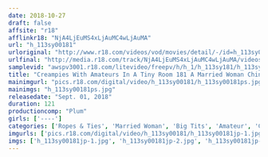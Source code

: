 ```yaml
---
date: 2018-10-27
draft: false
affsite: "r18"
afflinkr18: "NjA4LjEuMS4xLjAuMC4wLjAuMA"
url: "h_113sy00181"
urloriginal: "http://www.r18.com/videos/vod/movies/detail/-/id=h_113sy00181"
urlfinal: "http://media.r18.com/track/NjA4LjEuMS4xLjAuMC4wLjAuMA/videos/vod/movies/detail/-/id=h_113sy00181"
samplevid: "awspv3001.r18.com/litevideo/freepv/h/h_1/h_113sy181/h_113sy181_dmb_w.mp4"
title: "Creampies With Amateurs In A Tiny Room 181 A Married Woman Chinami 28 Years Old Peachy White Pussy Juices (H-Cup Titties) Horny Housewives Who Get Drunk On Pleasure While Losing Their Minds"
mainimgurl: "pics.r18.com/digital/video/h_113sy00181/h_113sy00181ps.jpg"
mainimgs: "h_113sy00181ps.jpg"
releasedate: "Sept. 01, 2018"
duration: 121
productioncomp: "Plum"
girls: ['----']
categories: ['Ropes & Ties', 'Married Woman', 'Big Tits', 'Amateur', 'Creampie', 'Masturbation', 'Hi-Def']
imgurls: ['pics.r18.com/digital/video/h_113sy00181/h_113sy00181jp-1.jpg', 'pics.r18.com/digital/video/h_113sy00181/h_113sy00181jp-2.jpg', 'pics.r18.com/digital/video/h_113sy00181/h_113sy00181jp-3.jpg', 'pics.r18.com/digital/video/h_113sy00181/h_113sy00181jp-4.jpg', 'pics.r18.com/digital/video/h_113sy00181/h_113sy00181jp-5.jpg', 'pics.r18.com/digital/video/h_113sy00181/h_113sy00181jp-6.jpg', 'pics.r18.com/digital/video/h_113sy00181/h_113sy00181jp-7.jpg', 'pics.r18.com/digital/video/h_113sy00181/h_113sy00181jp-8.jpg', 'pics.r18.com/digital/video/h_113sy00181/h_113sy00181jp-9.jpg', 'pics.r18.com/digital/video/h_113sy00181/h_113sy00181jp-10.jpg', 'pics.r18.com/digital/video/h_113sy00181/h_113sy00181jp-11.jpg', 'pics.r18.com/digital/video/h_113sy00181/h_113sy00181jp-12.jpg', 'pics.r18.com/digital/video/h_113sy00181/h_113sy00181jp-13.jpg', 'pics.r18.com/digital/video/h_113sy00181/h_113sy00181jp-14.jpg', 'pics.r18.com/digital/video/h_113sy00181/h_113sy00181jp-15.jpg', 'pics.r18.com/digital/video/h_113sy00181/h_113sy00181jp-16.jpg', 'pics.r18.com/digital/video/h_113sy00181/h_113sy00181jp-17.jpg', 'pics.r18.com/digital/video/h_113sy00181/h_113sy00181jp-18.jpg', 'pics.r18.com/digital/video/h_113sy00181/h_113sy00181jp-19.jpg', 'pics.r18.com/digital/video/h_113sy00181/h_113sy00181jp-20.jpg']
imgs: ['h_113sy00181jp-1.jpg', 'h_113sy00181jp-2.jpg', 'h_113sy00181jp-3.jpg', 'h_113sy00181jp-4.jpg', 'h_113sy00181jp-5.jpg', 'h_113sy00181jp-6.jpg', 'h_113sy00181jp-7.jpg', 'h_113sy00181jp-8.jpg', 'h_113sy00181jp-9.jpg', 'h_113sy00181jp-10.jpg', 'h_113sy00181jp-11.jpg', 'h_113sy00181jp-12.jpg', 'h_113sy00181jp-13.jpg', 'h_113sy00181jp-14.jpg', 'h_113sy00181jp-15.jpg', 'h_113sy00181jp-16.jpg', 'h_113sy00181jp-17.jpg', 'h_113sy00181jp-18.jpg', 'h_113sy00181jp-19.jpg', 'h_113sy00181jp-20.jpg']
---
```

